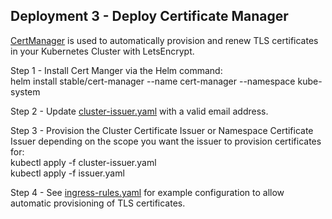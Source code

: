 ## Deployment 3 - Deploy Certificate Manager
[CertManager](https://github.com/jetstack/cert-manager) is used to automatically provision and renew TLS certificates in your Kubernetes Cluster with LetsEncrypt.

Step 1 - Install Cert Manger via the Helm command:  
helm install stable/cert-manager --name cert-manager --namespace kube-system  

Step 2 - Update [cluster-issuer.yaml](https://github.com/cloudpea/Kubernetes/blob/master/cert-manager/cluster-issuer.yaml) with a valid email address.  

Step 3 - Provision the Cluster Certificate Issuer or Namespace Certificate Issuer depending on the scope you want the issuer to provision certificates for:  
kubectl apply -f cluster-issuer.yaml  
kubectl apply -f issuer.yaml  

Step 4 - See [ingress-rules.yaml](https://github.com/cloudpea/Kubernetes/blob/master/networking/ingress-rules.yaml) for example configuration to allow automatic provisioning of TLS certificates.